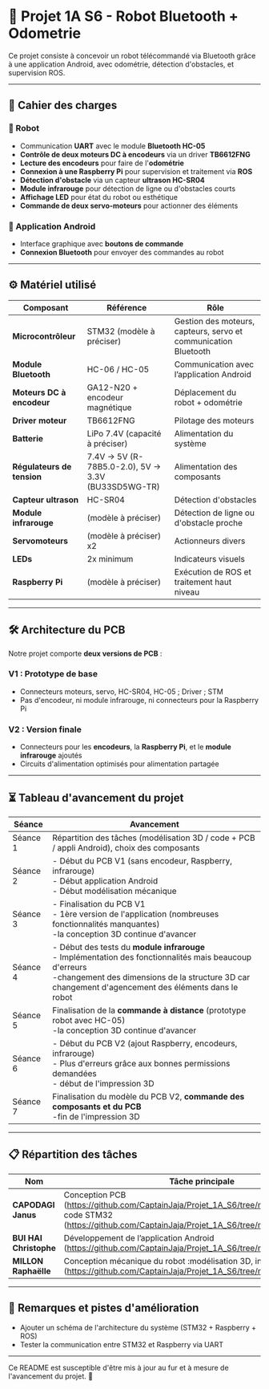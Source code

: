 # 🚀 Projet 1A S6 - Robot Bluetooth + Odometrie

Ce projet consiste à concevoir un robot télécommandé via Bluetooth grâce à une application Android, avec odométrie, détection d'obstacles, et supervision ROS.

---

## 📌 Cahier des charges

### 🔹 Robot
- Communication **UART** avec le module **Bluetooth HC-05**  
- **Contrôle de deux moteurs DC à encodeurs** via un driver **TB6612FNG**  
- **Lecture des encodeurs** pour faire de l'**odométrie**  
- **Connexion à une Raspberry Pi** pour supervision et traitement via **ROS**  
- **Détection d'obstacle** via un capteur **ultrason HC-SR04**  
- **Module infrarouge** pour détection de ligne ou d'obstacles courts  
- **Affichage LED** pour état du robot ou esthétique  
- **Commande de deux servo-moteurs** pour actionner des éléments  

### 🔹 Application Android
- Interface graphique avec **boutons de commande**  
- **Connexion Bluetooth** pour envoyer des commandes au robot  

---

## ⚙️ Matériel utilisé

| Composant | Référence | Rôle |
|-----------|-----------|-----------|
| **Microcontrôleur** | STM32 (modèle à préciser) | Gestion des moteurs, capteurs, servo et communication Bluetooth |
| **Module Bluetooth** | HC-06 / HC-05 | Communication avec l’application Android |
| **Moteurs DC à encodeur** | GA12-N20 + encodeur magnétique | Déplacement du robot + odométrie |
| **Driver moteur** | TB6612FNG | Pilotage des moteurs |
| **Batterie** | LiPo 7.4V (capacité à préciser) | Alimentation du système |
| **Régulateurs de tension** | 7.4V → 5V (R-78B5.0-2.0), 5V → 3.3V (BU33SD5WG-TR)| Alimentation des composants |
| **Capteur ultrason** | HC-SR04 | Détection d'obstacles |
| **Module infrarouge** | (modèle à préciser) | Détection de ligne ou d'obstacle proche |
| **Servomoteurs** | (modèle à préciser) x2 | Actionneurs divers |
| **LEDs** | 2x minimum | Indicateurs visuels |
| **Raspberry Pi** | (modèle à préciser) | Exécution de ROS et traitement haut niveau |

---

## 🛠 Architecture du PCB

Notre projet comporte **deux versions de PCB** :

### V1 : Prototype de base
- Connecteurs moteurs, servo, HC-SR04, HC-05 ; Driver ; STM
- Pas d'encodeur, ni module infrarouge, ni connecteurs pour la Raspberry Pi

### V2 : Version finale
- Connecteurs pour les **encodeurs**, la **Raspberry Pi**, et le **module infrarouge** ajoutés
- Circuits d'alimentation optimisés pour alimentation partagée

---

## ⏳ Tableau d'avancement du projet

| Séance | Avancement                                                                                                                                                                                                           |
|--------|----------------------------------------------------------------------------------------------------------------------------------------------------------------------------------------------------------------------|
| Séance 1 | Répartition des tâches (modélisation 3D / code + PCB / appli Android), choix des composants                                                                                                                          |
| Séance 2 | - Début du PCB V1 (sans encodeur, Raspberry, infrarouge) <br>- Début application Android <br>- Début modélisation mécanique                                                                                          |
| Séance 3 | - Finalisation du PCB V1 <br>- 1ère version de l'application (nombreuses fonctionnalités manquantes)<br>-la conception 3D continue d'avancer                                                                         |
| Séance 4 | - Début des tests du **module infrarouge** <br>- Implémentation des fonctionnalités mais beaucoup d'erreurs <br>-changement des dimensions de la structure 3D car changement d'agencement des éléments dans le robot |
| Séance 5 | Finalisation de la **commande à distance** (prototype robot avec HC-05)<br>-la conception 3D continue d'avancer                                                                                                      |
| Séance 6 | - Début du PCB V2 (ajout Raspberry, encodeurs, infrarouge) <br>- Plus d'erreurs grâce aux bonnes permissions demandées <br>- début de l'impression 3D                                                                |
| Séance 7 | Finalisation du modèle du PCB V2, **commande des composants et du PCB** <br>-fin de l'impression 3D                                                                                                                  |

---

## 📋 Répartition des tâches

| Nom | Tâche principale                                                                                                                                                       |
|-----------|------------------------------------------------------------------------------------------------------------------------------------------------------------------------|
| **CAPODAGI Janus** | Conception PCB (https://github.com/CaptainJaja/Projet_1A_S6/tree/main/Hardware/PCB),  code STM32 (https://github.com/CaptainJaja/Projet_1A_S6/tree/main/Software/Code) |
| **BUI HAI Christophe** | Développement de l’application Android (https://github.com/CaptainJaja/Projet_1A_S6/tree/main/Application)                                                             |
| **MILLON Raphaëlle** | Conception mécanique du robot :modélisation 3D, intégration Raspberry (https://github.com/CaptainJaja/Projet_1A_S6/tree/main/Hardware/3D)                              |

---

## 📝 Remarques et pistes d'amélioration

- Ajouter un schéma de l'architecture du système (STM32 + Raspberry + ROS)
- Tester la communication entre STM32 et Raspberry via UART 

---

Ce README est susceptible d'être mis à jour au fur et à mesure de l'avancement du projet. 🚀